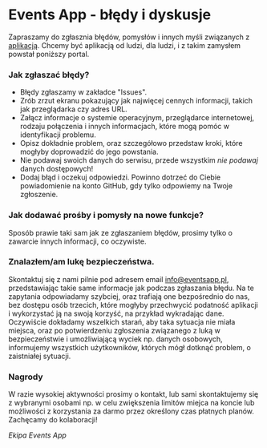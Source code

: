# Events App - błędy i dyskusje

Zapraszamy do zgłasznia błędów, pomysłów i innych myśli związanych z [aplikacją](https://eventsapp.pl). Chcemy być aplikacją od ludzi, dla ludzi, i z takim zamysłem powstał poniższy portal.

### Jak zgłaszać błędy?
- Błędy zgłaszamy w zakładce "Issues".
- Zrób zrzut ekranu pokazujący jak najwięcej cennych informacji, takich jak przeglądarka czy adres URL.
- Załącz informacje o systemie operacyjnym, przeglądarce internetowej, rodzaju połączenia i innych informacjach, które mogą pomóc w identyfikacji problemu.
- Opisz dokładnie problem, oraz szczegółowo przedstaw kroki, które mogłyby doprowadzić do jego powstania.
- Nie podawaj swoich danych do serwisu, przede wszystkim _nie podawaj_ danych dostępowych!
- Dodaj błąd i oczekuj odpowiedzi. Powinno dotrzeć do Ciebie powiadomienie na konto GitHub, gdy tylko odpowiemy na Twoje zgłoszenie.

### Jak dodawać prośby i pomysły na nowe funkcje?
Sposób prawie taki sam jak ze zgłaszaniem błędów, prosimy tylko o zawarcie innych informacji, co oczywiste.

### Znalazłem/am lukę bezpieczeństwa.
Skontaktuj się z nami pilnie pod adresem email [info@eventsapp.pl](mailto:info@eventsapp.pl), przedstawiając takie same informacje jak podczas zgłaszania błędu. Na te zapytania odpowiadamy szybciej, oraz trafiają one bezpośrednio do nas, bez dostępu osób trzecich, które mogłyby przechwycić podatność aplikacji i wykorzystać ją na swoją korzyść, na przykład wykradając dane. Oczywiście dokładamy wszelkich starań, aby taka sytuacja nie miała miejsca, oraz po potwierdzeniu zgłoszenia związanego z luką w bezpieczeństwie i umożliwiającą wyciek np. danych osobowych, informujemy wszystkich użytkowników, których mógł dotknąć problem, o zaistniałej sytuacji.

### Nagrody
W razie wysokiej aktywności prosimy o kontakt, lub sami skontaktujemy się z wybranymi osobami np. w celu zwiększenia limitów miejca na koncie lub możliwości z korzystania za darmo przez określony czas płatnych planów. Zachęcamy do kolaboracji!

_Ekipa Events App_
